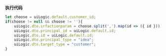 <p class="panel-title"><b>执行代码</b></p>

```javascript
let choose = uiLogic.default.customer_id;
if(choose != null && choose != ''){
    uiLogic.dto.srfactionparam = choose.split(',').map(id => ({ id }));
    uiLogic.dto.principal_id = uiLogic.default.id;
    uiLogic.dto.id = uiLogic.default.id;
    uiLogic.dto.principal_type = "idea";
    uiLogic.dto.target_type = "customer";
}
```
